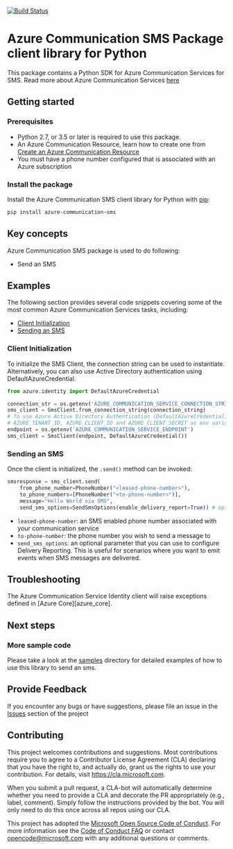 [![Build Status](https://dev.azure.com/azure-sdk/public/_apis/build/status/azure-sdk-for-python.client?branchName=master)](https://dev.azure.com/azure-sdk/public/_build/latest?definitionId=46?branchName=master)

# Azure Communication SMS Package client library for Python

This package contains a Python SDK for Azure Communication Services for SMS.
Read more about Azure Communication Services [here](https://docs.microsoft.com/azure/communication-services/overview)

## Getting started

### Prerequisites

- Python 2.7, or 3.5 or later is required to use this package.
- An Azure Communication Resource, learn how to create one from [Create an Azure Communication Resource](https://docs.microsoft.com/azure/communication-services/quickstarts/create-communication-resource)
- You must have a phone number configured that is associated with an Azure subscription

### Install the package

Install the Azure Communication SMS client library for Python with [pip](https://pypi.org/project/pip/):

```bash
pip install azure-communication-sms
```

## Key concepts

Azure Communication SMS package is used to do following:
- Send an SMS

## Examples

The following section provides several code snippets covering some of the most common Azure Communication Services tasks, including:

- [Client Initialization](#client-initialization)
- [Sending an SMS](#sending-an-sms)

### Client Initialization

To initialize the SMS Client, the connection string can be used to instantiate.
Alternatively, you can also use Active Directory authentication using DefaultAzureCredential.

```Python
from azure.identity import DefaultAzureCredential

connection_str = os.getenv('AZURE_COMMUNICATION_SERVICE_CONNECTION_STRING')
sms_client = SmsClient.from_connection_string(connection_string)
# To use Azure Active Directory Authentication (DefaultAzureCredential) make sure to have
# AZURE_TENANT_ID, AZURE_CLIENT_ID and AZURE_CLIENT_SECRET as env variables.
endpoint = os.getenv('AZURE_COMMUNICATION_SERVICE_ENDPOINT')
sms_client = SmsClient(endpoint, DefaultAzureCredential())
```

### Sending an SMS

Once the client is initialized, the `.send()` method can be invoked:

```Python
smsresponse = sms_client.send(
    from_phone_number=PhoneNumber("<leased-phone-number>"),
    to_phone_numbers=[PhoneNumber("<to-phone-number>")],
    message="Hello World via SMS",
    send_sms_options=SendSmsOptions(enable_delivery_report=True)) # optional property
```

- `leased-phone-number`: an SMS enabled phone number associated with your communication service
- `to-phone-number`: the phone number you wish to send a message to
- `send_sms_options`: an optional parameter that you can use to configure Delivery Reporting. This is useful for scenarios where you want to emit events when SMS messages are delivered.

## Troubleshooting
The Azure Communication Service Identity client will raise exceptions defined in [Azure Core][azure_core].

## Next steps
### More sample code

Please take a look at the [samples](https://github.com/Azure/azure-sdk-for-python/tree/master/sdk/communication/azure-communication-sms/samples) directory for detailed examples of how to use this library to send an sms.

## Provide Feedback

If you encounter any bugs or have suggestions, please file an issue in the [Issues](https://github.com/Azure/azure-sdk-for-python/issues) section of the project

## Contributing

This project welcomes contributions and suggestions.  Most contributions require you to agree to a
Contributor License Agreement (CLA) declaring that you have the right to, and actually do, grant us the rights to use your contribution. For details, visit https://cla.microsoft.com.

When you submit a pull request, a CLA-bot will automatically determine whether you need to provide a CLA and decorate the
PR appropriately (e.g., label, comment). Simply follow the instructions provided by the bot. You will only need to do this once across all repos using our CLA.

This project has adopted the [Microsoft Open Source Code of Conduct](https://opensource.microsoft.com/codeofconduct/).
For more information see the [Code of Conduct FAQ](https://opensource.microsoft.com/codeofconduct/faq/) or contact [opencode@microsoft.com](mailto:opencode@microsoft.com) with any additional questions or comments.